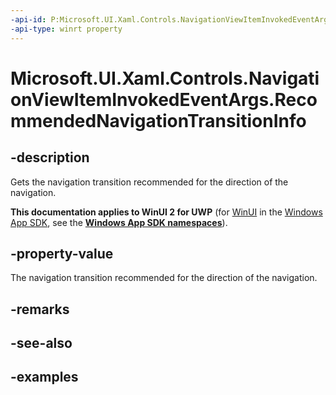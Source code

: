 ```yaml
---
-api-id: P:Microsoft.UI.Xaml.Controls.NavigationViewItemInvokedEventArgs.RecommendedNavigationTransitionInfo
-api-type: winrt property
---
```

<!-- Property syntax.
public NavigationTransitionInfo RecommendedNavigationTransitionInfo { get; }
-->

# Microsoft.UI.Xaml.Controls.NavigationViewItemInvokedEventArgs.RecommendedNavigationTransitionInfo


## -description

Gets the navigation transition recommended for the direction of the navigation.


**This documentation applies to WinUI 2 for UWP** (for [WinUI](/windows/apps/winui/winui3/) in the [Windows App SDK](/windows/apps/windows-app-sdk/), see the **[Windows App SDK namespaces](/windows/windows-app-sdk/api/winrt/)**).

## -property-value

The navigation transition recommended for the direction of the navigation.


## -remarks


## -see-also


## -examples


